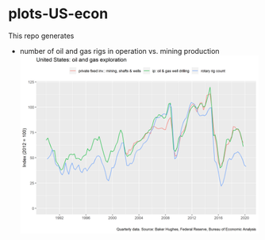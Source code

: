 # plots-US-econ
This repo generates 

* number of oil and gas rigs in operation vs. mining production
![](plot_rigs_ip.png)

